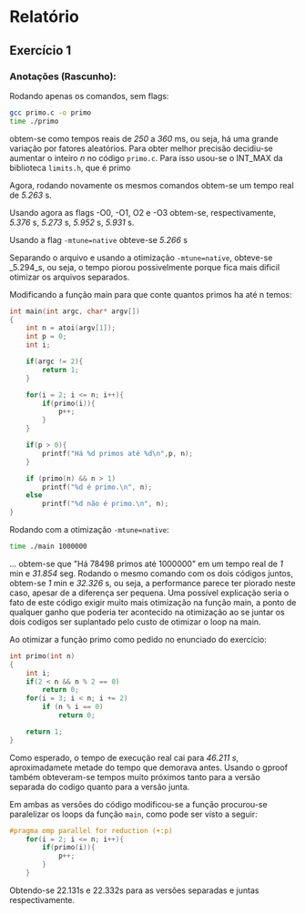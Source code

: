 # Relatório

## Exercício 1

### Anotações (Rascunho):


Rodando apenas os comandos, sem flags:
```bash
gcc primo.c -o primo
time ./primo
```
obtem-se como tempos reais de _250_ a _360_ ms, ou seja, há uma grande variação por fatores aleatórios. Para obter melhor precisão decidiu-se aumentar o inteiro _n_ no código ```primo.c```. Para isso usou-se o INT_MAX da biblioteca ```limits.h```, que é primo

Agora, rodando novamente os mesmos comandos obtem-se um tempo real de _5.263_ s.

Usando agora as flags -O0, -O1, O2 e -O3 obtem-se, respectivamente, _5.376_ s, _5.273_ s, _5.952_ s, _5.931_ s.

Usando a flag ```-mtune=native``` obteve-se _5.266_ s

Separando o arquivo e usando a otimização ```-mtune=native```, obteve-se _5.294_s, ou seja, o tempo piorou possivelmente porque fica mais dificil otimizar os arquivos separados.

Modificando a função main para que conte quantos primos ha até n temos:

```c
int main(int argc, char* argv[])
{
	int n = atoi(argv[1]);
	int p = 0;
	int i;

	if(argc != 2){
		return 1;
	}

	for(i = 2; i <= n; i++){
		if(primo(i)){
			p++;		
		}
	}

	if(p > 0){
		printf("Há %d primos até %d\n",p, n);
	}

	if (primo(n) && n > 1)
		printf("%d é primo.\n", n);
	else
		printf("%d não é primo.\n", n);
}
```
Rodando com a otimização ```-mtune=native```:
```bash
time ./main 1000000
```
... obtem-se que "Há 78498 primos até 1000000" em um tempo real de _1_ min e _31.854_ seg. Rodando o mesmo comando com os dois códigos juntos, obtem-se _1_ min e _32.326_ s, ou seja, a performance parece ter piorado neste caso, apesar de a diferença ser pequena. Uma possível explicação seria o fato de este código exigir muito mais otimização na função main, a ponto de qualquer ganho que poderia ter acontecido na otimização ao se juntar os dois codigos ser suplantado pelo custo de otimizar o loop na main.

Ao otimizar a função primo como pedido no enunciado do exercício:
```c
int primo(int n)
{
	int i;
	if(2 < n && n % 2 == 0) 
		return 0;
	for(i = 3; i < n; i += 2)
		if (n % i == 0) 
			return 0;

	return 1;
}
```
Como esperado, o tempo de execução real cai para _46.211 s_, aproximadamete metade do tempo que demorava antes. Usando o gproof também obteveram-se tempos muito próximos tanto para a versão separada do codigo quanto para a versão junta.

Em ambas as versões do código modificou-se a função procurou-se paralelizar os loops da função ```main```, como pode ser visto a seguir:
```c
#pragma omp parallel for reduction (+:p)
	for(i = 2; i <= n; i++){
		if(primo(i)){
			p++;		
		}
	}
```
Obtendo-se 22.131s e 22.332s para as versões separadas e juntas respectivamente.
















